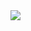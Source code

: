 <img src="https://capsule-render.vercel.app/api?type=waving&color=e6e6e6&height=150&section=header&text=쿨거래&fontSize=15" />
